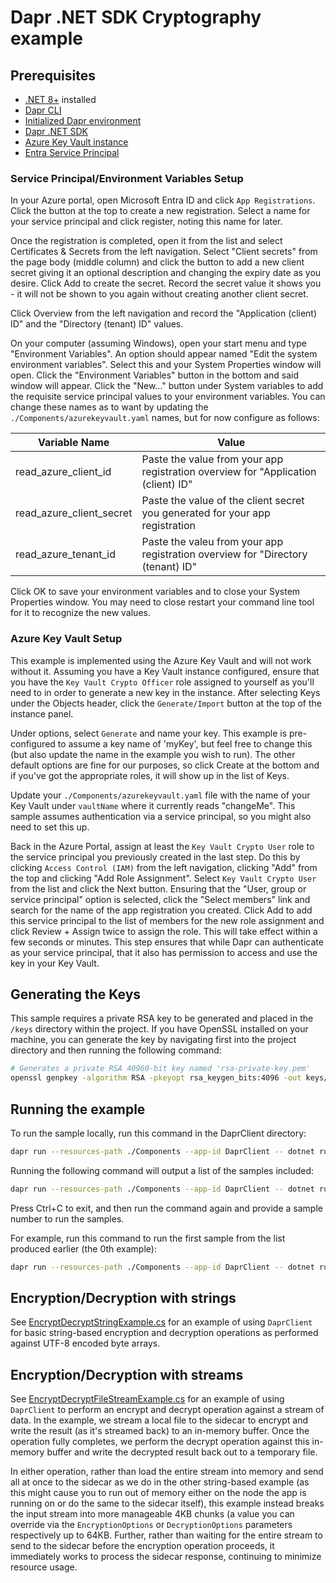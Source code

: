 # Dapr .NET SDK Cryptography example

## Prerequisites

- [.NET 8+](https://dotnet.microsoft.com/download) installed
- [Dapr CLI](https://docs.dapr.io/getting-started/install-dapr-cli)
- [Initialized Dapr environment](https://docs.dapr.io/getting-started/installation)
- [Dapr .NET SDK](https://docs.dapr.io/developing-applications/sdks/dotnet/)
- [Azure Key Vault instance](https://learn.microsoft.com/en-us/azure/key-vault/general/quick-create-portal)
- [Entra Service Principal](https://learn.microsoft.com/en-us/entra/identity-platform/quickstart-register-app)

### Service Principal/Environment Variables Setup
In your Azure portal, open Microsoft Entra ID and click `App Registrations`. Click the button at the top to create a new registration. Select a name for your service principal
and click register, noting this name for later.

Once the registration is completed, open it from the list and select Certificates & Secrets from the left navigation. Select "Client secrets" from the page body (middle column) 
and click the button to add a new client secret giving it an optional description and changing the expiry date as you desire. Click Add to create the secret. Record the secret 
value it shows you - it will not be shown to you again without creating another client secret.

Click Overview from the left navigation and record the "Application (client) ID" and the "Directory (tenant) ID" values.

On your computer (assuming Windows), open your start menu and type "Environment Variables". An option should appear named "Edit the system environment variables". Select this
and your System Properties window will open. Click the "Environment Variables" button in the bottom and said window will appear. Click the "New..." button under System variables 
to add the requisite service principal values to your environment variables. You can change these names as to want by updating the `./Components/azurekeyvault.yaml` names, but for now
configure as follows:

| Variable Name | Value |
|--|--|
| read_azure_client_id | Paste the value from your app registration overview for "Application (client) ID" |
| read_azure_client_secret | Paste the value of the client secret you generated for your app registration |
| read_azure_tenant_id | Paste the valeu from your app registration overview for "Directory (tenant) ID" |

Click OK to save your environment variables and to close your System Properties window. You may need to close restart your command line tool for it to recognize the new values.

### Azure Key Vault Setup

This example is implemented using the Azure Key Vault and will not work without it. Assuming you have a Key Vault instance configured, ensure that 
you have the `Key Vault Crypto Officer` role assigned to yourself as you'll need to in order to generate a new key in the instance. After selecting Keys
under the Objects header, click the `Generate/Import` button at the top of the instance panel.

Under options, select `Generate` and name your key. This example is pre-configured to assume a key name of 'myKey', but feel free to change this (but also update the name in the example
you wish to run). The other default options are fine for our purposes, so click Create at the bottom and if you've got the appropriate roles, it will show up in the list of Keys.

Update your `./Components/azurekeyvault.yaml` file with the name of your Key Vault under `vaultName` where it currently reads "changeMe". This sample assumes authentication
via a service principal, so you might also need to set this up.

Back in the Azure Portal, assign at least the `Key Vault Crypto User` role to the service principal you previously created in the last step. Do this by clicking 
`Access Control (IAM)` from the left navigation, clicking "Add" from the top and clicking "Add Role Assignment". Select `Key Vault Crypto User` from the list and click the Next
button. Ensuring that the "User, group or service principal" option is selected, click the "Select members" link and search for the name of the app registration you created. Click
Add to add this service principal to the list of members for the new role assignment and click Review + Assign twice to assign the role. This will take effect within a few seconds 
or minutes. This step ensures that while Dapr can authenticate as your service principal, that it also has permission to access and use the key in your Key Vault.

## Generating the Keys
This sample requires a private RSA key to be generated and placed in the `/keys` directory within the project. 
If you have OpenSSL installed on your machine, you can generate the key by navigating first
into the project directory and then running the following command:

```bash
# Generates a private RSA 40960-bit key named 'rsa-private-key.pem'
openssl genpkey -algorithm RSA -pkeyopt rsa_keygen_bits:4096 -out keys/rsa-private-key.pem
```

## Running the example

To run the sample locally, run this command in the DaprClient directory:

```sh
dapr run --resources-path ./Components --app-id DaprClient -- dotnet run <zero-indexed sample number>
```

Running the following command will output a list of the samples included:

```sh
dapr run --resources-path ./Components --app-id DaprClient -- dotnet run
```

Press Ctrl+C to exit, and then run the command again and provide a sample number to run the samples. 

For example, run this command to run the first sample from the list produced earlier (the 0th example):

```sh
dapr run --resources-path ./Components --app-id DaprClient -- dotnet run 0
```

## Encryption/Decryption with strings
See [EncryptDecryptStringExample.cs](./EncryptDecryptStringExample.cs) for an example of using `DaprClient` for basic 
string-based encryption and decryption operations as performed against UTF-8 encoded byte arrays.

## Encryption/Decryption with streams 
See [EncryptDecryptFileStreamExample.cs](./EncryptDecryptFileStreamExample.cs) for an example of using `DaprClient` 
to perform an encrypt and decrypt operation against a stream of data. In the example, we stream a local file to the 
sidecar to encrypt and write the result (as it's streamed back) to an in-memory buffer. Once the operation fully 
completes, we perform the decrypt operation against this in-memory buffer and write the decrypted result back out to a
temporary file. 

In either operation, rather than load the entire stream into memory and send all at once to the 
sidecar as we do in the other string-based example (as this might cause you to run out of memory either on the 
node the app is running on or do the same to the sidecar itself), this example instead breaks the input stream into 
more manageable 4KB chunks (a value you can override via the `EncryptionOptions` or `DecryptionOptions` parameters 
respectively up to 64KB. Further, rather than waiting for the entire stream to send to the sidecar before the 
encryption operation proceeds, it immediately works to process the sidecar response, continuing to minimize resource 
usage. 
